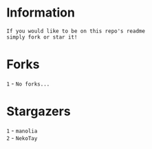 # Information
`If you would like to be on this repo's readme`</br>`simply fork or star it!`</br>
# Forks
`1` - `No forks...`</br>
# Stargazers
`1` - `manolia`</br>`2` - `NekoTay`</br>